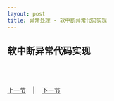 ```yaml
---
layout: post
title: 异常处理 - 软中断异常代码实现
---
```


## 软中断异常代码实现

	

<br> <br> 
<div> <a href="chp8-3.html">上一节</a> &nbsp;&nbsp; | &nbsp;&nbsp; <a href="chp9-1.html">下一节</a> </div> <br> <br>